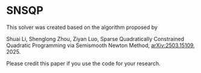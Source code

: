 # SNSQP

This solver was created based on the algorithm proposed by

Shuai Li, Shenglong Zhou, Ziyan Luo, Sparse Quadratically Constrained Quadratic Programming via Semismooth Newton Method, [arXiv:2503.15109](https://arxiv.org/abs/2503.15109), 2025.

Please credit this paper if you use the code for your research.
